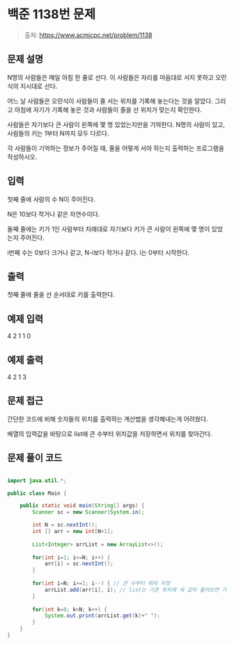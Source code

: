 # 백준 1138번 문제

> 출처: https://www.acmicpc.net/problem/1138

## 문제 설명
N명의 사람들은 매일 아침 한 줄로 선다. 이 사람들은 자리를 마음대로 서지 못하고 오민식의 지시대로 선다.

어느 날 사람들은 오민식이 사람들이 줄 서는 위치를 기록해 놓는다는 것을 알았다. 그리고 아침에 자기가 기록해 놓은 것과 사람들이 줄을 선 위치가 맞는지 확인한다.

사람들은 자기보다 큰 사람이 왼쪽에 몇 명 있었는지만을 기억한다. N명의 사람이 있고, 사람들의 키는 1부터 N까지 모두 다르다.

각 사람들이 기억하는 정보가 주어질 때, 줄을 어떻게 서야 하는지 출력하는 프로그램을 작성하시오.

## 입력
첫째 줄에 사람의 수 N이 주어진다. 

N은 10보다 작거나 같은 자연수이다. 

둘째 줄에는 키가 1인 사람부터 차례대로 자기보다 키가 큰 사람이 왼쪽에 몇 명이 있었는지 주어진다. 

i번째 수는 0보다 크거나 같고, N-i보다 작거나 같다. i는 0부터 시작한다.

## 출력

첫째 줄에 줄을 선 순서대로 키를 출력한다.

## 예제 입력

4
2 1 1 0
 

## 예제 출력

4 2 1 3

## 문제 접근

간단한 코드에 비해 숫자들의 위치를 출력하는 계산법을 생각해내는게 어려웠다.

배열의 입력값을 바탕으로 list에 큰 수부터 위치값을 저장하면서 위치를 찾아간다.

## 문제 풀이 코드
```java

import java.util.*;

public class Main {

	public static void main(String[] args) {
		Scanner sc = new Scanner(System.in);

		int N = sc.nextInt();
		int [] arr = new int[N+1];
		
        List<Integer> arrList = new ArrayList<>();
 
        for(int i=1; i<=N; i++) {
            arr[i] = sc.nextInt(); 
        }
 
        for(int i=N; i>=1; i--) { // 큰 수부터 위치 지정
            arrList.add(arr[i], i); // list는 기존 위치에 새 값이 들어오면 기존 값은 뒤로 이동
        }
 
        for(int k=0; k<N; k++) {
            System.out.print(arrList.get(k)+" ");
        }
	}
}
